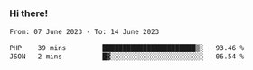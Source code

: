 ### Hi there!

<!--START_SECTION:waka-->

```txt
From: 07 June 2023 - To: 14 June 2023

PHP    39 mins         ███████████████████████▒░   93.46 %
JSON   2 mins          █▓░░░░░░░░░░░░░░░░░░░░░░░   06.54 %
```

<!--END_SECTION:waka-->
